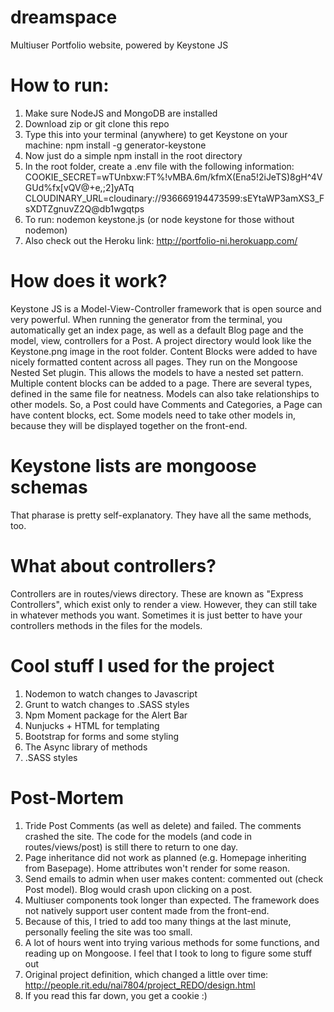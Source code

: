# dreamspace
Multiuser Portfolio website, powered by Keystone JS

#  How to run:
1. Make sure NodeJS and MongoDB are installed
2. Download zip or git clone this repo
3. Type this into your terminal (anywhere) to get Keystone on your machine:
npm install -g generator-keystone
4. Now just do a simple npm install in the root directory
5. In the root folder, create a .env file with the following information:
COOKIE_SECRET=wTUnbxw:FT%!vMBA.6m/kfmX(Ena5!2iJeTS)8gH^4VGUd%fx[vQV@+e,;2]yATq
CLOUDINARY_URL=cloudinary://936669194473599:sEYtaWP3amXS3_FsXDTZgnuvZ2Q@db1wgqtps
6. To run: nodemon keystone.js (or node keystone for those without nodemon)
7. Also check out the Heroku link: http://portfolio-ni.herokuapp.com/

#  How does it work?
Keystone JS is a Model-View-Controller framework that is open source and very powerful. When running the generator from the terminal, 
you automatically get an index page, as well as a default Blog page and the model, view, controllers for a Post. A project directory would 
look like the Keystone.png image in the root folder.
Content Blocks were added to have nicely formatted content across all pages. They run on the Mongoose Nested Set plugin. This allows 
the models to have a nested set pattern. Multiple content blocks can be added to a page. There are several types, defined in the same 
file for neatness.
Models can also take relationships to other models. So, a Post could have Comments and Categories, a Page can have content blocks, ect. 
Some models need to take other models in, because they will be displayed together on the front-end.

#  Keystone lists are mongoose schemas
That pharase is pretty self-explanatory. They have all the same methods, too.

#  What about controllers?
Controllers are in routes/views directory. These are known as "Express Controllers", which exist only to render a view. However, they 
can still take in whatever methods you want. Sometimes it is just better to have your controllers methods in the files for the models.

#  Cool stuff I used for the project
1. Nodemon to watch changes to Javascript
2. Grunt to watch changes to .SASS styles
3. Npm Moment package for the Alert Bar
3. Nunjucks + HTML for templating
4. Bootstrap for forms and some styling
5. The Async library of methods
6. .SASS styles

#  Post-Mortem
1. Tride Post Comments (as well as delete) and failed. The comments crashed the site. The code for the models (and code in routes/views/post) is still there to return to one day.
2. Page inheritance did not work as planned (e.g. Homepage inheriting from Basepage). Home attributes won't render for some reason.
3. Send emails to admin when user makes content: commented out (check Post model). Blog would crash upon clicking on a post.
4. Multiuser components took longer than expected. The framework does not natively support user content made from the front-end.
5. Because of this, I tried to add too many things at the last minute, personally feeling the site was too small.
6. A lot of hours went into trying various methods for some functions, and reading up on Mongoose. I feel that I took to long to figure some stuff out
7. Original project definition, which changed a little over time: http://people.rit.edu/nai7804/project_REDO/design.html
8. If you read this far down, you get a cookie :)
